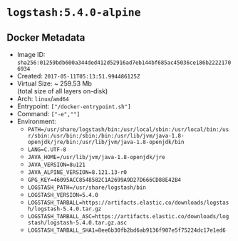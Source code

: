 # `logstash:5.4.0-alpine`

## Docker Metadata

- Image ID: `sha256:01259bdb600a344ded412d52916ad7eb144bf685ac45036ce186b22221706934`
- Created: `2017-05-11T05:13:51.994486125Z`
- Virtual Size: ~ 259.53 Mb  
  (total size of all layers on-disk)
- Arch: `linux`/`amd64`
- Entrypoint: `["/docker-entrypoint.sh"]`
- Command: `["-e",""]`
- Environment:
  - `PATH=/usr/share/logstash/bin:/usr/local/sbin:/usr/local/bin:/usr/sbin:/usr/bin:/sbin:/bin:/usr/lib/jvm/java-1.8-openjdk/jre/bin:/usr/lib/jvm/java-1.8-openjdk/bin`
  - `LANG=C.UTF-8`
  - `JAVA_HOME=/usr/lib/jvm/java-1.8-openjdk/jre`
  - `JAVA_VERSION=8u121`
  - `JAVA_ALPINE_VERSION=8.121.13-r0`
  - `GPG_KEY=46095ACC8548582C1A2699A9D27D666CD88E42B4`
  - `LOGSTASH_PATH=/usr/share/logstash/bin`
  - `LOGSTASH_VERSION=5.4.0`
  - `LOGSTASH_TARBALL=https://artifacts.elastic.co/downloads/logstash/logstash-5.4.0.tar.gz`
  - `LOGSTASH_TARBALL_ASC=https://artifacts.elastic.co/downloads/logstash/logstash-5.4.0.tar.gz.asc`
  - `LOGSTASH_TARBALL_SHA1=8ee6b30fb2bd6ab9136f907e5f75224dc17e1ed6`
